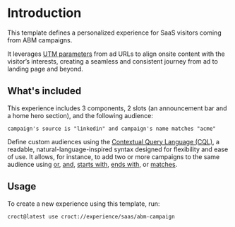 # Introduction

This template defines a personalized experience for SaaS visitors coming from ABM campaigns.

It leverages [UTM parameters](https://docs.croct.com/reference/cql/data-types/marketing) from ad URLs to align onsite content with the visitor’s interests, creating a seamless and consistent journey from ad to landing page and beyond.

## What's included

This experience includes 3 components, 2 slots (an announcement bar and a home hero section), and the following audience:

```cql
campaign's source is "linkedin" and campaign's name matches "acme"
```

Define custom audiences using the [Contextual Query Language (CQL)](https://docs.croct.com/reference/cql/introduction), a readable, natural-language-inspired syntax designed for flexibility and ease of use. It allows, for instance, to add two or more campaigns to the same audience using [or](https://docs.croct.com/reference/cql/expressions/operations/logical#or), [and](https://docs.croct.com/reference/cql/expressions/operations/logical#and), [starts with](https://docs.croct.com/reference/cql/expressions/tests/string#starts-with), [ends with](https://docs.croct.com/reference/cql/expressions/tests/string#ends-with), or [matches](https://docs.croct.com/reference/cql/expressions/tests/string#matches).

## Usage

To create a new experience using this template, run:

```croct-cmd
croct@latest use croct://experience/saas/abm-campaign
```
